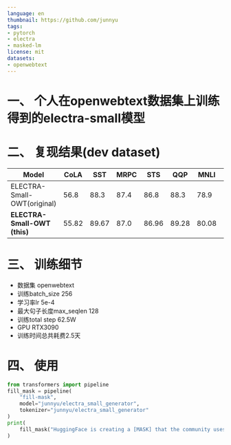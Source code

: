 ```yaml
---
language: en
thumbnail: https://github.com/junnyu
tags:
- pytorch
- electra
- masked-lm
license: mit
datasets:
- openwebtext
---
```

# 一、 个人在openwebtext数据集上训练得到的electra-small模型

# 二、 复现结果(dev dataset)
|Model|CoLA|SST|MRPC|STS|QQP|MNLI|QNLI|RTE|Avg.|
|---|---|---|---|---|---|---|---|---|---|
|ELECTRA-Small-OWT(original)|56.8|88.3|87.4|86.8|88.3|78.9|87.9|68.5|80.36|
|**ELECTRA-Small-OWT (this)**| 55.82 |89.67|87.0|86.96|89.28|80.08|87.50|66.07|80.30|

# 三、 训练细节
- 数据集 openwebtext
- 训练batch_size 256
- 学习率lr  5e-4
- 最大句子长度max_seqlen  128
- 训练total step  62.5W
- GPU RTX3090
- 训练时间总共耗费2.5天

# 四、 使用
```python
from transformers import pipeline
fill_mask = pipeline(
	"fill-mask",
	model="junnyu/electra_small_generator",
	tokenizer="junnyu/electra_small_generator"
)
print(
	fill_mask("HuggingFace is creating a [MASK] that the community uses to solve NLP tasks.")
)
```